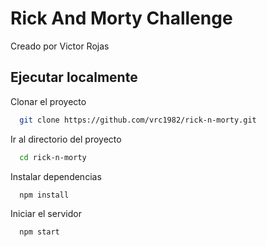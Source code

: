 
# Rick And Morty Challenge

Creado por Victor Rojas


## Ejecutar localmente

Clonar el proyecto

```bash
  git clone https://github.com/vrc1982/rick-n-morty.git
```

Ir al directorio del proyecto

```bash
  cd rick-n-morty
```

Instalar dependencias

```bash
  npm install
```

Iniciar el servidor

```bash
  npm start
```

